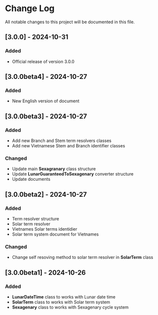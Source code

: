 
# Change Log
All notable changes to this project will be documented in this file.

## [3.0.0] - 2024-10-31
### Added
- Official release of version 3.0.0

## [3.0.0beta4] - 2024-10-27
 
### Added
- New English version of document

## [3.0.0beta3] - 2024-10-27
 
### Added
- Add new Branch and Stem term resolvers classes
- Add new Vietnamese Stem and Branch identifier classes
### Changed
- Update main **Sexagranary** class structure
- Update **LunarGuaranteedToSexagenary** converter structure
- Update documents

## [3.0.0beta2] - 2024-10-27
 
### Added
- Term resolver structure
- Solar term resolver
- Vietnames Solar terms identidier
- Solar term system document for Vietnames
### Changed
- Change self resoving method to solar term resolver in **SolarTerm** class
 
## [3.0.0beta1] - 2024-10-26
 
### Added
- **LunarDateTime** class to works with Lunar date time
- **SolarTerm** class to works with Solar term system
- **Sexagenary** class to works with Sexagenary cycle system 